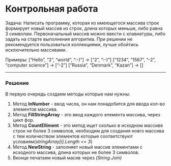 # Контрольная работа
Задача: Написать программу, которая из имеющегося массива строк формирует новый массив из строк, длина которых меньше, либо равна 3 символам. Первоначальный массив можно ввести с клавиатуры, либо задать на старте выполнения алгоритма. При решении не рекомендуется пользоваться коллекциями, лучше обойтись исключительно массивами.

Примеры:
[“Hello”, “2”, “world”, “:-)”] → [“2”, “:-)”]
[“1234”, “1567”, “-2”, “computer science”] → [“-2”]
[“Russia”, “Denmark”, “Kazan”] → []

---
### Решение
В первую очередь создаем методы которые нам нужны:
1. Метод **InNumber** - ввод числа, он нам понадобится для ввода кол-во элементов массива.
2. Метод **FillStringArray**  - это ввод каждого элемента массива, через цикл фор.
3. Метод **CountElliment** - это метод ищет сколько в исходном массиве строк не более 3 символов, необходим для создания новго массива с тем количеством элементов которые соответствуют условиям(*stringArray[i].Length <= 3*)
4. Метод **NewString** - заполняет новый массив элементами с исходного массива, длина которых не более 3 символов.
5. Вконце печатаем новый масив через *(String.Join)*